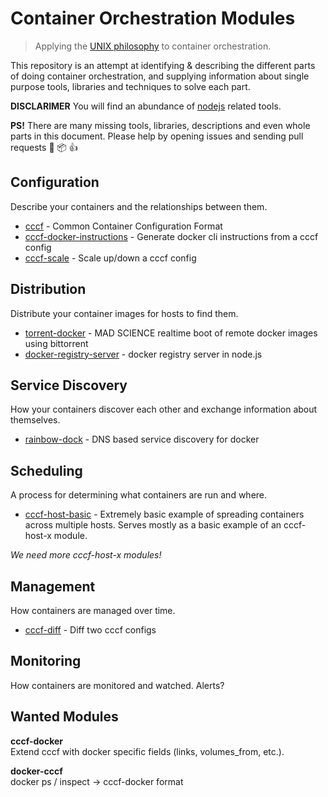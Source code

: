 # Container Orchestration Modules

> Applying the [UNIX philosophy](http://en.wikipedia.org/wiki/Unix_philosophy) to container orchestration.

This repository is an attempt at identifying & describing the different parts of doing container orchestration, and supplying information about single purpose tools, libraries and techniques to solve each part.

**DISCLARIMER** You will find an abundance of [nodejs](http://nodejs.org/) related tools.  

**PS!** There are many missing tools, libraries, descriptions and even whole parts in this document. Please help by opening issues and sending pull requests :santa: :package: :+1:

## Configuration

Describe your containers and the relationships between them.

* [cccf](https://github.com/asbjornenge/cccf) - Common Container Configuration Format
* [cccf-docker-instructions](https://github.com/asbjornenge/cccf-docker-instructions) - Generate docker cli instructions from a cccf config
* [cccf-scale](https://github.com/asbjornenge/cccf-scale) - Scale up/down a cccf config

## Distribution

Distribute your container images for hosts to find them.

* [torrent-docker](https://github.com/mafintosh/torrent-docker) - MAD SCIENCE realtime boot of remote docker images using bittorrent
* [docker-registry-server](https://github.com/mafintosh/docker-registry-server) - docker registry server in node.js

## Service Discovery

How your containers discover each other and exchange information about themselves.

* [rainbow-dock](https://github.com/asbjornenge/rainbow-dock) - DNS based service discovery for docker

## Scheduling

A process for determining what containers are run and where.

* [cccf-host-basic](https://github.com/asbjornenge/cccf-host-basic) - Extremely basic example of spreading containers across multiple hosts. Serves mostly as a basic example of an cccf-host-x module.

*We need more cccf-host-x modules!*

## Management

How containers are managed over time.

* [cccf-diff](https://github.com/asbjornenge/cccf-diff) - Diff two cccf configs

## Monitoring

How containers are monitored and watched. Alerts?

## Wanted Modules

**cccf-docker**  
Extend cccf with docker specific fields (links, volumes_from, etc.).

**docker-cccf**    
docker ps / inspect -> cccf-docker format
